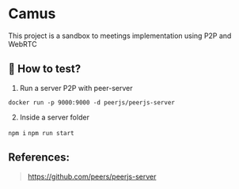 # Camus

This project is a sandbox to meetings implementation using P2P and WebRTC

## 👣 How to test?

1. Run a server P2P with peer-server

`docker run -p 9000:9000 -d peerjs/peerjs-server`

2. Inside a server folder

`npm i`
`npm run start`

## References:

> https://github.com/peers/peerjs-server
